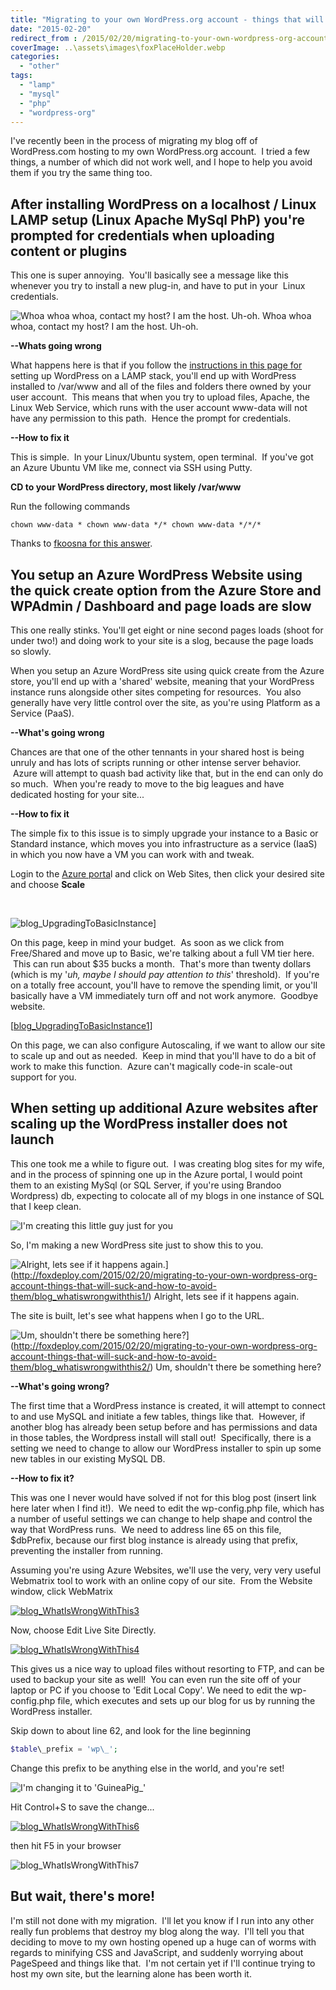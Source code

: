 ```yaml
---
title: "Migrating to your own WordPress.org account - things that will suck and how to avoid them"
date: "2015-02-20"
redirect_from : /2015/02/20/migrating-to-your-own-wordpress-org-account-things-that-will-suck-and-how-to-avoid-them
coverImage: ..\assets\images\foxPlaceHolder.webp
categories: 
  - "other"
tags: 
  - "lamp"
  - "mysql"
  - "php"
  - "wordpress-org"
---
```


I've recently been in the process of migrating my blog off of WordPress.com hosting to my own WordPress.org account.  I tried a few things, a number of which did not work well, and I hope to help you avoid them if you try the same thing too.

## After installing WordPress on a localhost / Linux LAMP setup (Linux Apache MySql PhP) you're prompted for credentials when uploading content or plugins

This one is super annoying.  You'll basically see a message like this whenever you try to install a new plug-in, and have to put in your  Linux credentials.

![Whoa whoa whoa, contact my host?  I am the host.  Uh-oh.](../assets/images/2015/02/images/update-plugins-wordpress-password-prompt.png) Whoa whoa whoa, contact my host? I am the host. Uh-oh.

**\--Whats going wrong**

What happens here is that if you follow the [instructions in this page for](https://www.digitalocean.com/community/tutorials/how-to-install-wordpress-on-ubuntu-12-04) setting up WordPress on a LAMP stack, you'll end up with WordPress installed to /var/www and all of the files and folders there owned by your user account.  This means that when you try to upload files, Apache, the Linux Web Service, which runs with the user account www-data will not have any permission to this path.  Hence the prompt for credentials.

**\--How to fix it**

This is simple.  In your Linux/Ubuntu system, open terminal.  If you've got an Azure Ubuntu VM like me, connect via SSH using Putty.

**CD to your WordPress directory, most likely /var/www**

Run the following commands

```
chown www-data * chown www-data */* chown www-data */*/*
```

Thanks to [fkoosna for this answer](https://wordpress.org/support/topic/failed-to-connect-to-ftp-server-localhost21-3).

## You setup an Azure WordPress Website using the quick create option from the Azure Store and WPAdmin / Dashboard and page loads are slow

This one really stinks. You'll get eight or nine second pages loads (shoot for under two!) and doing work to your site is a slog, because the page loads so slowly.

When you setup an Azure WordPress site using quick create from the Azure store, you'll end up with a 'shared' website, meaning that your WordPress instance runs alongside other sites competing for resources.  You also generally have very little control over the site, as you're using Platform as a Service (PaaS).

**\--What's going wrong**

Chances are that one of the other tennants in your shared host is being unruly and has lots of scripts running or other intense server behavior.  Azure will attempt to quash bad activity like that, but in the end can only do so much.  When you're ready to move to the big leagues and have dedicated hosting for your site...

**\--How to fix it**

The simple fix to this issue is to simply upgrade your instance to a Basic or Standard instance, which moves you into infrastructure as a service (IaaS) in which you now have a VM you can work with and tweak.

Login to the [Azure porta](https://manage.windowsazure.com/#Workspaces/WebsiteExtension)l and click on Web Sites, then click your desired site and choose **Scale**

 

![blog_UpgradingToBasicInstance](../assets/images/2015/02/images/blog_upgradingtobasicinstance.png)]

On this page, keep in mind your budget.  As soon as we click from Free/Shared and move up to Basic, we're talking about a full VM tier here.  This can run about $35 bucks a month.  That's more than twenty dollars (which is my '_uh, maybe I should pay attention to this_' threshold).  If you're on a totally free account, you'll have to remove the spending limit, or you'll basically have a VM immediately turn off and not work anymore.  Goodbye website.

[[blog_UpgradingToBasicInstance1](../assets/images/2015/02/images/blog_upgradingtobasicinstance1.png)]
 

On this page, we can also configure Autoscaling, if we want to allow our site to scale up and out as needed.  Keep in mind that you'll have to do a bit of work to make this function.  Azure can't magically code-in scale-out support for you.

## When setting up additional Azure websites after scaling up **the WordPress installer does not launch**

This one took me a while to figure out.  I was creating blog sites for my wife, and in the process of spinning one up in the Azure portal, I would point them to an existing MySql (or SQL Server, if you're using Brandoo Wordpress) db, expecting to colocate all of my blogs in one instance of SQL that I keep clean.

![I'm creating this little guy just for you](../assets/images/2015/02/images/blog_whatiswrongwiththis.png)

So, I'm making a new WordPress site just to show this to you.

![Alright, lets see if it happens again.](../assets/images/2015/02/images/blog_whatiswrongwiththis1.png)](http://foxdeploy.com/2015/02/20/migrating-to-your-own-wordpress-org-account-things-that-will-suck-and-how-to-avoid-them/blog_whatiswrongwiththis1/) Alright, lets see if it happens again.

The site is built, let's see what happens when I go to the URL.

![Um, shouldn't there be something here?](../assets/images/2015/02/images/blog_whatiswrongwiththis2.png)](http://foxdeploy.com/2015/02/20/migrating-to-your-own-wordpress-org-account-things-that-will-suck-and-how-to-avoid-them/blog_whatiswrongwiththis2/) Um, shouldn't there be something here?

**\--What's going wrong?** 

The first time that a WordPress instance is created, it will attempt to connect to and use MySQL and initiate a few tables, things like that.  However, if another blog has already been setup before and has permissions and data in those tables, the Wordpress install will stall out!  Specifically, there is a setting we need to change to allow our WordPress installer to spin up some new tables in our existing MySQL DB.

**\--How to fix it?**

This was one I never would have solved if not for this blog post (insert link here later when I find it!).  We need to edit the wp-config.php file, which has a number of useful settings we can change to help shape and control the way that WordPress runs.  We need to address line 65 on this file, $dbPrefix, because our first blog instance is already using that prefix, preventing the installer from running.

Assuming you're using Azure Websites, we'll use the very, very very useful Webmatrix tool to work with an online copy of our site.  From the Website window, click WebMatrix

[![blog_WhatIsWrongWithThis3](../assets/images/2015/02/images/blog_whatiswrongwiththis3.png)](http://foxdeploy.com/2015/02/20/migrating-to-your-own-wordpress-org-account-things-that-will-suck-and-how-to-avoid-them/blog_whatiswrongwiththis3/)

Now, choose Edit Live Site Directly.

[![blog_WhatIsWrongWithThis4](../assets/images/2015/02/images/blog_whatiswrongwiththis4.png)](http://foxdeploy.com/2015/02/20/migrating-to-your-own-wordpress-org-account-things-that-will-suck-and-how-to-avoid-them/blog_whatiswrongwiththis4/)

This gives us a nice way to upload files without resorting to FTP, and can be used to backup your site as well!  You can even run the site off of your laptop or PC if you choose to 'Edit Local Copy'. We need to edit the wp-config.php file, which executes and sets up our blog for us by running the WordPress installer.

Skip down to about line 62, and look for the line beginning

```php
$table\_prefix = 'wp\_';
```


Change this prefix to be anything else in the world, and you're set!

![I'm changing it to 'GuineaPig_'](../assets/images/2015/02/images/blog_whatiswrongwiththis5.png)

Hit Control+S to save the change...

[![blog_WhatIsWrongWithThis6](../assets/images/2015/02/images/blog_whatiswrongwiththis6.png?w=605)](http://foxdeploy.com/2015/02/20/migrating-to-your-own-wordpress-org-account-things-that-will-suck-and-how-to-avoid-them/blog_whatiswrongwiththis6/)

then hit F5 in your browser

![blog_WhatIsWrongWithThis7](../assets/images/2015/02/images/blog_whatiswrongwiththis7.png)

## But wait, there's more!

I'm still not done with my migration.  I'll let you know if I run into any other really fun problems that destroy my blog along the way.  I'll tell you that deciding to move to my own hosting opened up a huge can of worms with regards to minifying CSS and JavaScript, and suddenly worrying about PageSpeed and things like that.  I'm not certain yet if I'll continue trying to host my own site, but the learning alone has been worth it.
